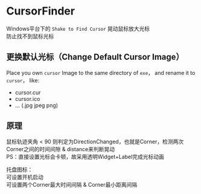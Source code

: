 # CursorFinder

Windows平台下的 `Shake to Find Cursor` 晃动鼠标放大光标  
防止找不到鼠标光标

## 更换默认光标（Change Default Cursor Image）

Place you own `cursor` Image to the same directory of `exe`， and rename it to `cursor`， like:

- cursor.cur
- cursor.ico
- ... (.jpg jpeg png)

## 原理

鼠标轨迹夹角 < 90 则判定为DirectionChanged，也就是Corner，检测两次Corner之间的时间间隙 & distance来判断晃动  
PS：直接设置光标会卡顿，故采用透明Widget+Label完成光标动画

托盘图标：  
可设置开机启动  
可设置两个Corner最大时间间隔 & Corner最小距离间隔